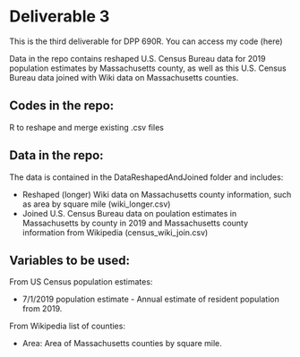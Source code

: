 # Deliverable 3
This is the third deliverable for DPP 690R.
You can access my code (here)

Data in the repo contains reshaped U.S. Census Bureau data for 2019 population estimates by Massachusetts county, as well as this U.S. Census Bureau data joined with Wiki data on Massachusetts counties.

## Codes in the repo:
R to reshape and merge existing .csv files

## Data in the repo:
The data is contained in the DataReshapedAndJoined folder and includes:
* Reshaped (longer) Wiki data on Massachusetts county information, such as area by square mile (wiki_longer.csv)
* Joined U.S. Census Bureau data on poulation estimates in Massachusetts by county in 2019 and Massachusetts county information from Wikipedia (census_wiki_join.csv) 

## Variables to be used:
From US Census population estimates:
* 7/1/2019 population estimate - Annual estimate of resident population from 2019.

From Wikipedia list of counties: 
* Area: Area of Massachusetts counties by square mile.
